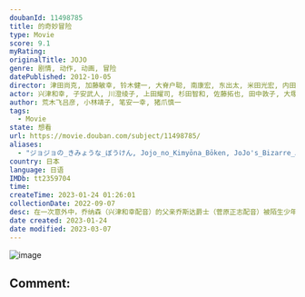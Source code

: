 ```yaml
---
doubanId: 11498785
title: 的奇妙冒险
type: Movie
score: 9.1
myRating: 
originalTitle: JOJO
genre: 剧情, 动作, 动画, 冒险
datePublished: 2012-10-05
director: 津田尚克, 加藤敏幸, 铃木健一, 大脊户聪, 南康宏, 东出太, 米田光宏, 内田信吾, 高村雄太, 间岛崇宽, 藤本次朗, 阿部雅司, 江副仁美, 佐佐木真哉, 西本由纪夫
actor: 兴津和幸, 子安武人, 川澄绫子, 上田耀司, 杉田智和, 佐藤拓也, 田中敦子, 大塚明夫, 藤原启治, 井上和彦, 大川透, 乃村健次, 伊丸冈笃, 飞田展男, 盐屋翼, 津田健次郎, 浅沼晋太郎, 逢坂良太, 远藤绫, 增田俊树, 加隈亚衣, 齐藤次郎, 山本格, 竹内荣治, 高仲祐之, 山本兼平, 中村秀利, 松本忍, 佐佐木启夫, 本·迪斯金, 木岛隆一, 田尻浩章, 田丸笃志, 小林由美子, 松田健一郎, 布施川一宽
author: 荒木飞吕彦, 小林靖子, 笔安一幸, 猪爪慎一
tags:
  - Movie
state: 想看
url: https://movie.douban.com/subject/11498785/
aliases:
  - "ジョジョの_きみょうな_ぼうけん, Jojo_no_Kimyōna_Bōken, JoJo's_Bizarre_Adventure"
country: 日本
language: 日语
IMDb: tt2359704
time: 
createTime: 2023-01-24 01:26:01
collectionDate: 2022-09-07
desc: 在一次意外中，乔纳森（兴津和幸配音）的父亲乔斯达爵士（菅原正志配音）被陌生少年迪奥布兰度（子安武人配音）所救，善良的爵士收留了自称无依无靠的迪奥，后者则以养子的身份正式进入了乔斯达家族的大门。在...
date created: 2023-01-24
date modified: 2023-03-07
---
```


![image](p1636473642.jpg)

Comment:
---
